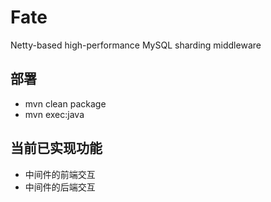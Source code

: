 # Fate
Netty-based high-performance MySQL sharding middleware

## 部署
* mvn clean package
* mvn exec:java

## 当前已实现功能
* 中间件的前端交互
* 中间件的后端交互